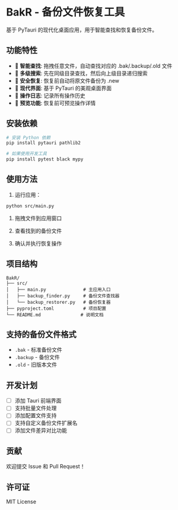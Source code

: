 # BakR - 备份文件恢复工具

基于 PyTauri 的现代化桌面应用，用于智能查找和恢复备份文件。

## 功能特性

- 🎯 **智能查找**: 拖拽任意文件，自动查找对应的 .bak/.backup/.old 文件
- 📂 **多级搜索**: 先在同级目录查找，然后向上级目录递归搜索
- 🔄 **安全恢复**: 恢复前自动将原文件备份为 .new
- 🎨 **现代界面**: 基于 PyTauri 的美观桌面界面
- 📝 **操作日志**: 记录所有操作历史
- 👀 **预览功能**: 恢复前可预览操作详情

## 安装依赖

```bash
# 安装 Python 依赖
pip install pytauri pathlib2

# 如果使用开发工具
pip install pytest black mypy
```

## 使用方法

1. 运行应用：

```bash
python src/main.py
```

1. 拖拽文件到应用窗口

1. 查看找到的备份文件

1. 确认并执行恢复操作

## 项目结构

```text
BakR/
├── src/
│   ├── main.py              # 主应用入口
│   ├── backup_finder.py     # 备份文件查找器
│   └── backup_restorer.py   # 备份恢复器
├── pyproject.toml           # 项目配置
└── README.md               # 说明文档
```

## 支持的备份文件格式

- `.bak` - 标准备份文件
- `.backup` - 备份文件
- `.old` - 旧版本文件

## 开发计划

- [ ] 添加 Tauri 前端界面
- [ ] 支持批量文件处理
- [ ] 添加配置文件支持
- [ ] 支持自定义备份文件扩展名
- [ ] 添加文件差异对比功能

## 贡献

欢迎提交 Issue 和 Pull Request！

## 许可证

MIT License